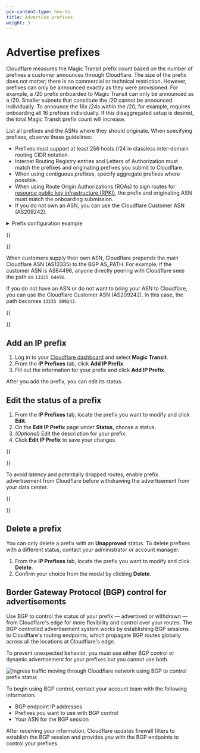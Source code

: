 ```yaml
---
pcx-content-type: how-to
title: Advertise prefixes
weight: 3
---
```


# Advertise prefixes

Cloudflare measures the Magic Transit prefix count based on the number of prefixes a customer announces through Cloudflare. The size of the prefix does not matter; there is no commercial or technical restriction. However, prefixes can only be announced exactly as they were provisioned. For example, a /20 prefix onboarded to Magic Transit can only be announced as a /20. Smaller subnets that constitute the /20 cannot be announced individually. To announce the 16x /24s within the /20, for example, requires onboarding all 16 prefixes individually. If this disaggregated setup is desired, the total Magic Transit prefix count will increase.

List all prefixes and the ASNs where they should originate. When specifying prefixes, observe these guidelines:

- Prefixes must support at least 256 hosts (/24 in classless inter-domain routing CIDR notation.
- Internet Routing Registry entries and Letters of Authorization must match the prefixes and originating prefixes you submit to Cloudflare.
- When using contiguous prefixes, specify aggregate prefixes where possible.
- When using Route Origin Authorizations (ROAs) to sign routes for [resource public key infrastructure (RPKI)](https://tools.ietf.org/html/rfc8210), the prefix and originating ASN must match the onboarding submission.
- If you do not own an ASN, you can use the Cloudflare Customer ASN (AS209242).

<details>
<summary>
  Prefix configuration example
</summary>
<div class="special-class" markdown="1">

| Prefix          | Originating AS |
| --------------- | -------------- |
| 103.21.244.0/23 | AS209242       |
| 131.0.72.0/22   | AS395747       |
| 103.21.245.0/24 | AS395747       |

</div>
</details>

{{<Aside type="note" header="Note">}}

When customers supply their own ASN, Cloudflare prepends the main Cloudflare ASN (AS13335) to the BGP AS_PATH. For example, if the customer ASN is AS64496, anyone directly peering with Cloudflare sees the path as `13335 64496`.

If you do not have an ASN or do not want to bring your ASN to Cloudflare, you can use the Cloudflare Customer ASN (AS209242). In this case, the path becomes `13335 209242`.

{{</Aside>}}

## Add an IP prefix

1. Log in to your [Cloudflare dashboard](https://dash.cloudflare.com/login) and select **Magic Transit**.
2. From the **IP Prefixes** tab, click **Add IP Prefix**. 
3. Fill out the information for your prefix and click **Add IP Prefix**.

After you add the prefix, you can edit its status.

## Edit the status of a prefix

1. From the **IP Prefixes** tab, locate the prefix you want to modify and click **Edit**.
2. On the **Edit IP Prefix** page under **Status**, choose a status.
3. *(Optional)* Edit the description for your prefix.
4. Click **Edit IP Prefix** to save your changes.

{{<Aside type="note" header="Note:">}}

To avoid latency and potentially dropped routes, enable prefix advertisement from Cloudflare before withdrawing the advertisement from your data center.

{{</Aside>}}

## Delete a prefix

You can only delete a prefix with an **Unapproved** status. To delete prefixes with a different status, contact your administrator or account manager.

1. From the **IP Prefixes** tab, locate the prefix you want to modify and click **Delete**.
2. Confirm your choice from the modal by clicking **Delete**.

## Border Gateway Protocol (BGP) control for advertisements

Use BGP to control the status of your prefix — advertised or withdrawn — from Cloudflare's edge for more flexibility and control over your routes. The BGP controlled advertisement system works by establishing BGP sessions to Cloudflare's routing endpoints, which propagate BGP routes globally across all the locations at Cloudflare's edge.

To prevent unexpected behavior, you must use either BGP control or dynamic advertisement for your prefixes but you cannot use both.

![Ingress traffic moving through Cloudflare network using BGP to control prefix status](/magic-transit/static/bgp-control-diagram.png)

To begin using BGP control, contact your account team with the following information:

- BGP endpoint IP addresses
- Prefixes you want to use with BGP control
- Your ASN for the BGP session

After receiving your information, Cloudflare updates firewall filters to establish the BGP session and provides you with the BGP endpoints to control your prefixes.
